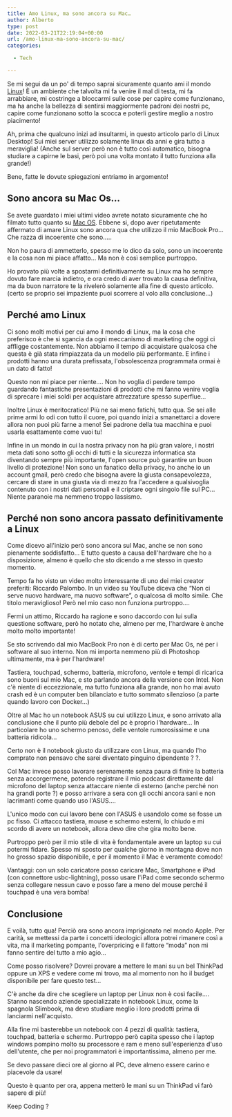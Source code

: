 ```yaml
---
title: Amo Linux, ma sono ancora su Mac…
author: Alberto
type: post
date: 2022-03-21T22:19:04+00:00
url: /amo-linux-ma-sono-ancora-su-mac/
categories:

  - Tech

---
```

Se mi segui da un po' di tempo saprai sicuramente quanto ami il mondo [Linux][1]! È un ambiente che talvolta mi fa venire il mal di testa, mi fa arrabbiare, mi costringe a bloccarmi sulle cose per capire come funzionano, ma ha anche la bellezza di sentirsi maggiormente padroni dei nostri pc, capire come funzionano sotto la scocca e poterli gestire meglio a nostro piacimento!

Ah, prima che qualcuno inizi ad insultarmi, in questo articolo parlo di Linux Desktop! Sui miei server utilizzo solamente linux da anni e gira tutto a meraviglia! (Anche sul server però non è tutto così automatico, bisogna studiare a capirne le basi, però poi una volta montato il tutto funziona alla grande!)

Bene, fatte le dovute spiegazioni entriamo in argomento!

## Sono ancora su Mac Os&#8230;

Se avete guardato i miei ultimi video avrete notato sicuramente che ho filmato tutto quanto su [Mac OS][2]. Ebbene si, dopo aver ripetutamente affermato di amare Linux sono ancora qua che utilizzo il mio MacBook Pro&#8230; Che razza di incoerente che sono&#8230;..

Non ho paura di ammetterlo, spesso me lo dico da solo, sono un incoerente e la cosa non mi piace affatto&#8230; Ma non è così semplice purtroppo.

Ho provato più volte a spostarmi definitivamente su Linux ma ho sempre dovuto fare marcia indietro, e ora credo di aver trovato la causa definitiva, ma da buon narratore te la rivelerò solamente alla fine di questo articolo. (certo se proprio sei impaziente puoi scorrere al volo alla conclusione&#8230;)

## Perché amo Linux

Ci sono molti motivi per cui amo il mondo di Linux, ma la cosa che preferisco è che si sgancia da ogni meccanismo di marketing che oggi ci affligge costantemente. Non abbiamo il tempo di acquistare qualcosa che questa è già stata rimpiazzata da un modello più performante. E infine i prodotti hanno una durata prefissata, l'obsolescenza programmata ormai è un dato di fatto!

Questo non mi piace per niente&#8230;. Non ho voglia di perdere tempo guardando fantastiche presentazioni di prodotti che mi fanno venire voglia di sprecare i miei soldi per acquistare attrezzature spesso superflue&#8230;

Inoltre Linux è meritocratico! Più ne sai meno fatichi, tutto qua. Se sei alle prime armi lo odi con tutto il cuore, poi quando inizi a smanettarci a dovere allora non puoi più farne a meno! Sei padrone della tua macchina e puoi usarla esattamente come vuoi tu!

Infine in un mondo in cui la nostra privacy non ha più gran valore, i nostri meta dati sono sotto gli occhi di tutti e la sicurezza informatica sta diventando sempre più importante, l'open source può garantire un buon livello di protezione! Non sono un fanatico della privacy, ho anche io un account gmail, però credo che bisogna avere la giusta consapevolezza, cercare di stare in una giusta via di mezzo fra l'accedere a qualsivoglia contenuto con i nostri dati personali e il criptare ogni singolo file sul PC&#8230; Niente paranoie ma nemmeno troppo lassismo.

## Perché non sono ancora passato definitivamente a Linux

Come dicevo all'inizio però sono ancora sul Mac, anche se non sono pienamente soddisfatto&#8230; E tutto questo a causa dell'hardware che ho a disposizione, almeno è quello che sto dicendo a me stesso in questo momento.

Tempo fa ho visto un video molto interessante di uno dei miei creator preferiti: Riccardo Palombo. In un video su YouTube diceva che &#8220;Non ci serve nuovo hardware, ma nuovo software&#8221;, o qualcosa di molto simile. Che titolo meraviglioso! Però nel mio caso non funziona purtroppo&#8230;.

Fermi un attimo, Riccardo ha ragione e sono daccordo con lui sulla questione software, però ho notato che, almeno per me, l'hardware è anche molto molto importante!

Se sto scrivendo dal mio MacBook Pro non è di certo per Mac Os, né per i software al suo interno. Non mi importa nemmeno più di Photoshop ultimamente, ma è per l'hardware!

Tastiera, touchpad, schermo, batteria, microfono, ventole e tempi di ricarica sono buoni sul mio Mac, e sto parlando ancora della versione con Intel. Non c'è niente di eccezzionale, ma tutto funziona alla grande, non ho mai avuto crash ed è un computer ben bilanciato e tutto sommato silenzioso (a parte quando lavoro con Docker&#8230;)

Oltre al Mac ho un notebook ASUS su cui utilizzo Linux, e sono arrivato alla conclusione che il punto più debole del pc è proprio l'hardware&#8230; In particolare ho uno schermo penoso, delle ventole rumorosissime e una batteria ridicola&#8230;

Certo non è il notebook giusto da utilizzare con Linux, ma quando l'ho comprato non pensavo che sarei diventato pinguino dipendente ? ?.

Col Mac invece posso lavorare serenamente senza paura di finire la batteria senza accorgermene, potendo registrare il mio podcast direttamente dal microfono del laptop senza attaccare niente di esterno (anche perché non ha grandi porte ?) e posso arrivare a sera con gli occhi ancora sani e non lacrimanti come quando uso l'ASUS&#8230;.

L'unico modo con cui lavoro bene con l'ASUS è usandolo come se fosse un pc fisso. Ci attacco tastiera, mouse e schermo esterni, lo chiudo e mi scordo di avere un notebook, allora devo dire che gira molto bene.

Purtroppo però per il mio stile di vita è fondamentale avere un laptop su cui potermi fidare. Spesso mi sposto per qualche giorno in montagna dove non ho grosso spazio disponibile, e per il momento il Mac è veramente comodo!

Vantaggi: con un solo caricatore posso caricare Mac, Smartphone e iPad (con connettore usbc-lightning), posso usare l'iPad come secondo schermo senza collegare nessun cavo e posso fare a meno del mouse perché il touchpad è una vera bomba!



## Conclusione

E voilà, tutto qua! Perciò ora sono ancora imprigionato nel mondo Apple. Per carità, se mettessi da parte i concetti ideologici allora potrei rimanere così a vita, ma il marketing pompante, l'overpricing e il fattore &#8220;moda&#8221; non mi fanno sentire del tutto a mio agio&#8230;

Come posso risolvere? Dovrei provare a mettere le mani su un bel ThinkPad oppure un XPS e vedere come mi trovo, ma al momento non ho il budget disponibile per fare questo test&#8230;

C'è anche da dire che scegliere un laptop per Linux non è così facile&#8230;. Stanno nascendo aziende specializzate in notebook Linux, come la spagnola Slimbook, ma devo studiare meglio i loro prodotti prima di lanciarmi nell'acquisto.

Alla fine mi basterebbe un notebook con 4 pezzi di qualità: tastiera, touchpad, batteria e schermo. Purtroppo però capita spesso che i laptop windows pompino molto su processore e ram e meno sull'esperienza d'uso dell'utente, che per noi programmatori è importantissima, almeno per me.

Se devo passare dieci ore al giorno al PC, deve almeno essere carino e piacevole da usare!

Questo è quanto per ora, appena metterò le mani su un ThinkPad vi farò sapere di più!

Keep Coding ?

 [1]: /perche-dovremmo-tutti-passare-a-linux-e-perche-non-lo-facciamo/
 [2]: /nuovo-macbook-pro-2020-per-sviluppo-web/